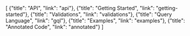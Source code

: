 <div id="navjson">
    [
        {"title": "API", "link": "api"},
        {"title": "Getting Started", "link": "getting-started"},
        {"title": "Validations", "link": "validations"},
        {"title": "Query Language", "link": "gql"},
        {"title": "Examples", "link": "examples"},
        {"title": "Annotated Code", "link": "annotated"}
    ]
</div>